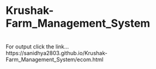 # Krushak-Farm_Management_System
<br>
For output click the link...
<br>
https://sanidhya2803.github.io/Krushak-Farm_Management_System/ecom.html
